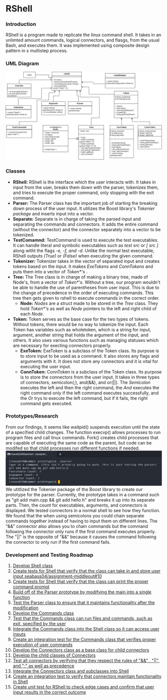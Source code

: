 # RShell


### Introduction <br />
RShell is a program made to replicate the linux command shell. It takes in an unlimted amount commands, logical connectors, and flasgs, from the usual Bash, and executes them. It was implemented using composite design pattern in s multistep process.


### UML Diagram  
![Alt text](/images/UML_Hw4.png?raw=true "Image of our UML diagram")<br />
### Classes
* **RShell:** RShell is the interface which the user interacts with. It takes in input
from the user, breaks them down with the parser, tokenizes them, and tries to execute
the proper command, only stopping with the exit command.
* **Parser:** The Parser class has the important job of starting the breaking down
process of the user input. It
utilizes the Boost library's *Tokenier package* and inserts input into a vector.
* **Separate:** Separate is in charge of taking the parsed input and separating the
commands and connectors. It adds
the entire command
(without the connector) and the connector separately into a vector to be tokenized.
* **TestComamnd:** TestCommand is used to execute the test executables. It can handle literal and
symbolic executables such as *test src* or *[ src ]* along witht the flags *-e, -f, and -d*. Unlike the normal test
executable, RShell outputs *(True)* or *(False)* when executing the given command.
* **Tokenizer:** Tokenizer takes in the vector of separated input and creates tokens
based on the input. It makes
*ExeTokens* and *ConnTokens* and puts them into a vector of *Token\*'s* .
* **Tree:** The Tree class is in charge of making a binary tree, made of Node's, from a vector of *Token\*'s*. Without a tree, our program wouldn't be able to handle the use of parentheses from user input. This is due to the change of precedence in the order of executing commands. This tree then gets given to rshell to execute commands in the correct order.
  * **Node:** *Nodes* are a struct made to be stored in the *Tree* class. They hold *Token\*'s* as well as *Node* pointers to the left and right child of each *Node*.
* **Token:** Token serves as the base case for the two types of tokens. Without tokens,
there would be no way to tokenize the input. Each Token has variables such as
wholetoken, which is a string for
input, argument, another string that
holds the argument of the input, and others. It also uses various functions such as
managing statuses which are
necessary for
execting connectors properly.
  * **ExeToken:** ExeToken is a subclass of the Token class. Its purpose is to store
                 input to be used as a command. It also stores any flags and arguments with it.
                 It does not store any connectors and it is vital for executing the user input.
  * **ConnToken:** ConnToken is a subclass of the Token class. Its purpose is to store the connectors from the user
  input.
                   It takes in three types of connectors, semicolon(;), and(&&), and or(||). The *Semicolon*
                   executes the left and then the right command, the *And* executes the right command
                    only if the left command executes successfully, and the *Or* trys to execute the left command,
                    but if it
                   fails, the right command gets executed.



### Prototypes/Research
From our findings, it seems like waitpid() suspends execution until the state of a specified child changes. The
function execvp() allows
processes to run program files and call linux commands. Fork() creates child processes that are capable of executing
the same code as the parent, but code can be modifed so that
child processes run different functions if needed.
![Alt text](/images/parser_demo.png?raw=true "Image of Parser Demo")<br />
We utitlized the Tokenier package of the Boost library to create our prototype for the parser. Currently, the
prototype takes in a command such as "git add main.cpp && git add hello.h" and breaks it up into its separate parts.
Then, the count for executables, arguments, and
connectors is displayed. We tested connectors in a normal shell to see how they function. We found that the when
using semicolons you could chain separate commands together
instead of having to input them on different lines. The "&&" connector also allows you to chain commands but the
command following the connector only runs if the first command
executes properly. The "||" is the opposite of "&&" because it causes the command following the connector to only
run if the first command fails.
### Development and Testing Roadmap
1. [Develop Shell class](https://github.com/cs100/assignment-middleout/issues/1)
2. [Create tests for Shell that verify that the class can take in and store user input seabass04/assignment-middleout#10](https://github.com/cs100/assignment-middleout/issues/2)
3. [Create tests for Shell that verify that the class can print the proper command prompt](https://github.com/cs100/assignment-middleout/issues/3)
4. [Build off of the Parser prototype by modifying the main into a single function](https://github.com/cs100/assignment-middleout/issues/4)
5. [Test the Parser class to ensure that it maintains functionality after the modification](https://github.com/cs100/assignment-middleout/issues/5)
6. [Develop the Commands class](https://github.com/cs100/assignment-middleout/issues/6)
7. [Test that the Commands class can run files and commands, such as exit, specified by the user](https://github.com/cs100/assignment-middleout/issues/7)
8. [Integrate the Commands class into the Shell class so it can access user inputs](https://github.com/cs100/assignment-middleout/issues/8)
9. [Create an integration test for the Commands class that verifies proper execution of user commands](https://github.com/cs100/assignment-middleout/issues/9)
10. [Develop the Connectors class as a base class for child connectors](https://github.com/cs100/assignment-middleout/issues/10)
11. [Develop the child classes of Connectors](https://github.com/cs100/assignment-middleout/issues/11)
12. [Test all connectors by verifying that they respect the rules of "&&" , "||", and  ";" as well as precedence](https://github.com/cs100/assignment-middleout/issues/12)
13. [Integrate the Connectors class and subclasses into Shell](https://github.com/cs100/assignment-middleout/issues/13)
14. [Create an integration test to verify that connectors maintain functionality in Shell](https://github.com/cs100/assignment-middleout/issues/14)
15. [Create unit test for RShell to check edge cases and confirm that user input results in the correct outcome](https://github.com/cs100/assignment-middleout/issues/15)
